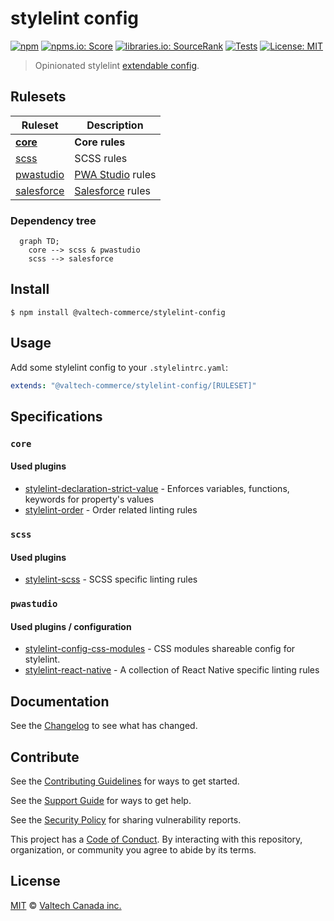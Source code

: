 # stylelint config

[![npm][npm-badge]][npm-url]
[![npms.io: Score][npmsio-badge]][npmsio-url]
[![libraries.io: SourceRank][librariesio-badge]][librariesio-url]
[![Tests][tests-badge]][tests-url]
[![License: MIT][license-badge]][license-url]

> Opinionated stylelint [extendable config](https://stylelint.io/user-guide/configuration/#extends).

## Rulesets

| Ruleset                                         | Description                                     |
| ----------------------------------------------- | ----------------------------------------------- |
| **[core](extendable-config/core.yaml)**         | **Core rules**                                  |
| [scss](extendable-config/scss.yaml)             | SCSS rules                                      |
| [pwastudio](extendable-config/pwastudio.yaml)   | [PWA Studio](https://pwastudio.io) rules        |
| [salesforce](extendable-config/salesforce.yaml) | [Salesforce](https://www.salesforce.com/) rules |

### Dependency tree

```mermaid
  graph TD;
    core --> scss & pwastudio
    scss --> salesforce
```

## Install

```
$ npm install @valtech-commerce/stylelint-config
```

## Usage

Add some stylelint config to your `.stylelintrc.yaml`:

```yaml
extends: "@valtech-commerce/stylelint-config/[RULESET]"
```

## Specifications

### `core`

#### Used plugins

- [stylelint-declaration-strict-value](https://github.com/AndyOGo/stylelint-declaration-strict-value) - Enforces variables, functions, keywords for property's values
- [stylelint-order](https://github.com/hudochenkov/stylelint-order) - Order related linting rules

### `scss`

#### Used plugins

- [stylelint-scss](https://github.com/kristerkari/stylelint-scss) - SCSS specific linting rules

### `pwastudio`

#### Used plugins / configuration

- [stylelint-config-css-modules](https://github.com/pascalduez/stylelint-config-css-modules) - CSS modules shareable config for stylelint.
- [stylelint-react-native](https://github.com/kristerkari/stylelint-react-native) - A collection of React Native specific linting rules

## Documentation

See the [Changelog](CHANGELOG.md) to see what has changed.

## Contribute

See the [Contributing Guidelines](CONTRIBUTING.md) for ways to get started.

See the [Support Guide](SUPPORT.md) for ways to get help.

See the [Security Policy](SECURITY.md) for sharing vulnerability reports.

This project has a [Code of Conduct](CODE_OF_CONDUCT.md).
By interacting with this repository, organization, or community you agree to abide by its terms.

## License

[MIT](LICENSE) © [Valtech Canada inc.](https://www.valtech.ca/)

[npm-badge]: https://img.shields.io/npm/v/@valtech-commerce/stylelint-config?style=flat-square
[npmsio-badge]: https://img.shields.io/npms-io/final-score/@valtech-commerce/stylelint-config?style=flat-square
[librariesio-badge]: https://img.shields.io/librariesio/sourcerank/npm/@valtech-commerce/stylelint-config?style=flat-square
[tests-badge]: https://img.shields.io/github/actions/workflow/status/valtech-commerce/stylelint-config/tests.yaml?style=flat-square&branch=main
[license-badge]: https://img.shields.io/badge/license-MIT-green?style=flat-square
[npm-url]: https://www.npmjs.com/package/@valtech-commerce/stylelint-config
[npmsio-url]: https://npms.io/search?q=%40valtech-commerce%2Fstylelint-config
[librariesio-url]: https://libraries.io/npm/@valtech-commerce%2Fstylelint-config
[tests-url]: https://github.com/valtech-commerce/stylelint-config/actions/workflows/tests.yaml?query=branch%3Amain
[license-url]: https://opensource.org/licenses/MIT
